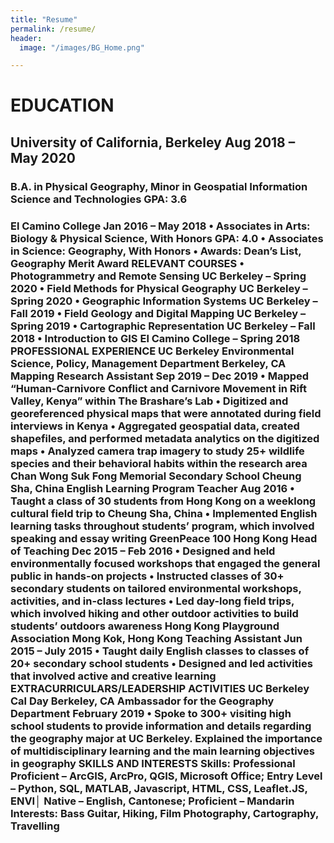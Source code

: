 ```yaml
---
title: "Resume"
permalink: /resume/
header:
  image: "/images/BG_Home.png"

---
```

<body>
<h1>
EDUCATION
</h1>
<h2>
University of California, Berkeley						 	             Aug 2018 – May 2020
</h2>
<h3>
B.A. in Physical Geography, Minor in Geospatial Information Science and Technologies   	    	                               GPA: 3.6
<h3>
El Camino College 								               	Jan 2016 – May 2018
•	Associates in Arts: Biology & Physical Science, With Honors					     GPA: 4.0
•	Associates in Science: Geography, With Honors
•	Awards: Dean’s List, Geography Merit Award
RELEVANT COURSES
•	Photogrammetry and Remote Sensing 					        UC Berkeley – Spring 2020
•	Field Methods for Physical Geography 					        UC Berkeley – Spring 2020
•	Geographic Information Systems 						           UC Berkeley – Fall 2019
•	Field Geology and Digital Mapping 					        	        UC Berkeley – Spring 2019
•	Cartographic Representation 						                        UC Berkeley – Fall 2018
•	Introduction to GIS							             El Camino College – Spring 2018
PROFESSIONAL EXPERIENCE										
UC Berkeley Environmental Science, Policy, Management Department                      		           Berkeley, CA        
Mapping Research Assistant 									   Sep 2019 – Dec 2019
•	Mapped “Human-Carnivore Conflict and Carnivore Movement in Rift Valley, Kenya” within The Brashare’s Lab
•	Digitized and georeferenced physical maps that were annotated during field interviews in Kenya
•	Aggregated geospatial data, created shapefiles, and performed metadata analytics on the digitized maps
•	Analyzed camera trap imagery to study 25+ wildlife species and their behavioral habits within the research area
Chan Wong Suk Fong Memorial Secondary School						 Cheung Sha, China
   English Learning Program Teacher									      	      Aug 2016
•	Taught a class of 30 students from Hong Kong on a weeklong cultural field trip to Cheung Sha, China
•	Implemented English learning tasks throughout students’ program, which involved speaking and essay writing
 GreenPeace 100 									     	             Hong Kong
Head of Teaching						                			  Dec 2015 – Feb 2016
•	Designed and held environmentally focused workshops that engaged the general public in hands-on projects
•	Instructed classes of 30+ secondary students on tailored environmental workshops, activities, and in-class lectures
•	Led day-long field trips, which involved hiking and other outdoor activities to build students’ outdoors awareness
Hong Kong Playground Association						     	      Mong Kok, Hong Kong
Teaching Assistant					                                	     		   Jun 2015 – July 2015
•	Taught daily English classes to classes of 20+ secondary school students
•	Designed and led activities that involved active and creative learning
EXTRACURRICULARS/LEADERSHIP ACTIVITIES
UC Berkeley Cal Day					           		           		           	           Berkeley, CA
Ambassador for the Geography Department    	               						February 2019
•	Spoke to 300+ visiting high school students to provide information and details regarding the geography major at UC Berkeley. Explained the importance of multidisciplinary learning and the main learning objectives in geography
SKILLS AND INTERESTS
Skills: Professional Proficient – ArcGIS, ArcPro, QGIS, Microsoft Office; Entry Level – Python, SQL, MATLAB, Javascript, HTML, CSS, Leaflet.JS, ENVI│ Native – English, Cantonese; Proficient – Mandarin
Interests: Bass Guitar, Hiking, Film Photography, Cartography, Travelling

</body>
